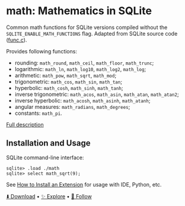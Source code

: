 # math: Mathematics in SQLite

Common math functions for SQLite versions compiled without the `SQLITE_ENABLE_MATH_FUNCTIONS` flag.
Adapted from SQLite source code ([func.c](https://sqlite.org/src/file/src/func.c)).

Provides following functions:

-   rounding: `math_round`, `math_ceil`, `math_floor`, `math_trunc`;
-   logarithmic: `math_ln`, `math_log10`, `math_log2`, `math_log`;
-   arithmetic: `math_pow`, `math_sqrt`, `math_mod`;
-   trigonometric: `math_cos`, `math_sin`, `math_tan`;
-   hyperbolic: `math_cosh`, `math_sinh`, `math_tanh`;
-   inverse trigonometric: `math_acos`, `math_asin`, `math_atan`, `math_atan2`;
-   inverse hyperbolic: `math_acosh`, `math_asinh`, `math_atanh`;
-   angular measures: `math_radians`, `math_degrees`;
-   constants: `math_pi`.

[Full description](https://sqlite.org/lang_mathfunc.html)

## Installation and Usage

SQLite command-line interface:

```
sqlite> .load ./math
sqlite> select math_sqrt(9);
```

See [How to Install an Extension](install.md) for usage with IDE, Python, etc.

[⬇️ Download](https://github.com/nalgeon/sqlean/releases/latest) •
[✨ Explore](https://github.com/nalgeon/sqlean) •
[🚀 Follow](https://antonz.org/subscribe/)
